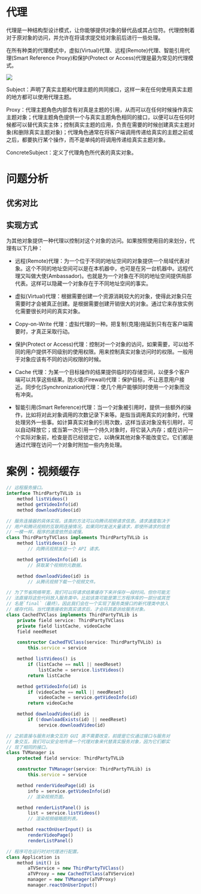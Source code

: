 # 代理

代理是一种结构型设计模式，让你能够提供对象的替代品或其占位符。代理控制着对于原对象的访问，并允许在将请求提交给对象前后进行一些处理。

在所有种类的代理模式中，虚拟(Virtual)代理、远程(Remote)代理、智能引用代理(Smart Reference Proxy)和保护(Protect or Access)代理是最为常见的代理模式。

![](http://images.cnitblog.com/blog/159936/201307/08121626-9d4dea10762a482f8813a4df931f4000.png)

Subject：声明了真实主题和代理主题的共同接口，这样一来在任何使用真实主题的地方都可以使用代理主题。

Proxy：代理主题角色内部含有对真是主题的引用，从而可以在任何时候操作真实主题对象；代理主题角色提供一个与真实主题角色相同的接口，以便可以在任何时候都可以替代真实主体；控制真实主题的应用，负责在需要的时候创建真实主题对象(和删除真实主题对象)；代理角色通常在将客户端调用传递给真实的主题之前或之后，都要执行某个操作，而不是单纯的将调用传递给真实主题对象。

ConcreteSubject：定义了代理角色所代表的真实对象。

# 问题分析

## 优劣对比

## 实现方式

为其他对象提供一种代理以控制对这个对象的访问。如果按照使用目的来划分，代理有以下几种：

- 远程(Remote)代理：为一个位于不同的地址空间的对象提供一个局域代表对象。这个不同的地址空间可以是在本机器中，也可是在另一台机器中。远程代理又叫做大使(Ambassador)。也就是为一个对象在不同的地址空间提供局部代表。这样可以隐藏一个对象存在于不同地址空间的事实。

- 虚拟(Virtual)代理：根据需要创建一个资源消耗较大的对象，使得此对象只在需要时才会被真正创建。是根据需要创建开销很大的对象。通过它来存放实例化需要很长时间的真实对象。

- Copy-on-Write 代理：虚拟代理的一种。把复制(克隆)拖延到只有在客户端需要时，才真正采取行动。

- 保护(Protect or Access)代理：控制对一个对象的访问，如果需要，可以给不同的用户提供不同级别的使用权限。用来控制真实对象访问时的权限。一般用于对象应该有不同的访问权限的时候。

- Cache 代理：为某一个目标操作的结果提供临时的存储空间，以便多个客户端可以共享这些结果。防火墙(Firewall)代理：保护目标，不让恶意用户接近。同步化(Synchronization)代理：使几个用户能够同时使用一个对象而没有冲突。

- 智能引用(Smart Reference)代理：当一个对象被引用时，提供一些额外的操作，比如将对此对象调用的次数记录下来等。是指当调用真实的对象时，代理处理另外一些事。如计算真实对象的引用次数，这样当该对象没有引用时，可以自动释放它；或当第一次引用一个持久对象时，将它装入内存；或在访问一个实际对象前，检查是否已经锁定它，以确保其他对象不能改变它。它们都是通过代理在访问一个对象时附加一些内务处理。

# 案例：视频缓存

```ts
// 远程服务接口。
interface ThirdPartyTVLib is
    method listVideos()
    method getVideoInfo(id)
    method downloadVideo(id)

// 服务连接器的具体实现。该类的方法可以向腾讯视频请求信息。请求速度取决于
// 用户和腾讯视频的互联网连接情况。如果同时发送大量请求，即使所请求的信息
// 一模一样，程序的速度依然会减慢。
class ThirdPartyTVClass implements ThirdPartyTVLib is
    method listVideos() is
        // 向腾讯视频发送一个 API 请求。

    method getVideoInfo(id) is
        // 获取某个视频的元数据。

    method downloadVideo(id) is
        // 从腾讯视频下载一个视频文件。

// 为了节省网络带宽，我们可以将请求结果缓存下来并保存一段时间。但你可能无
// 法直接将这些代码放入服务类中。比如该类可能是第三方程序库的一部分或其签
// 名是`final`（最终）。因此我们会在一个实现了服务类接口的新代理类中放入
// 缓存代码。当代理类接收到真实请求后，才会将其委派给服务对象。
class CachedTVClass implements ThirdPartyTVLib is
    private field service: ThirdPartyTVClass
    private field listCache, videoCache
    field needReset

    constructor CachedTVClass(service: ThirdPartyTVLib) is
        this.service = service

    method listVideos() is
        if (listCache == null || needReset)
            listCache = service.listVideos()
        return listCache

    method getVideoInfo(id) is
        if (videoCache == null || needReset)
            videoCache = service.getVideoInfo(id)
        return videoCache

    method downloadVideo(id) is
        if (!downloadExists(id) || needReset)
            service.downloadVideo(id)

// 之前直接与服务对象交互的 GUI 类不需要改变，前提是它仅通过接口与服务对
// 象交互。我们可以安全地传递一个代理对象来代替真实服务对象，因为它们都实
// 现了相同的接口。
class TVManager is
    protected field service: ThirdPartyTVLib

    constructor TVManager(service: ThirdPartyTVLib) is
        this.service = service

    method renderVideoPage(id) is
        info = service.getVideoInfo(id)
        // 渲染视频页面。

    method renderListPanel() is
        list = service.listVideos()
        // 渲染视频缩略图列表。

    method reactOnUserInput() is
        renderVideoPage()
        renderListPanel()

// 程序可在运行时对代理进行配置。
class Application is
    method init() is
        aTVService = new ThirdPartyTVClass()
        aTVProxy = new CachedTVClass(aTVService)
        manager = new TVManager(aTVProxy)
        manager.reactOnUserInput()
```
